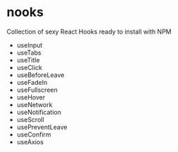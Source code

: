 # nooks

Collection of sexy React Hooks ready to install with NPM

- useInput
- useTabs
- useTitle
- useClick
- useBeforeLeave
- useFadeIn
- useFullscreen
- useHover
- useNetwork
- useNotification
- useScroll
- usePreventLeave
- useConfirm
- useAxios

